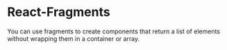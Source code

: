 # React-Fragments
 You can use fragments to create components that return a list of elements without wrapping them in a container or array.
